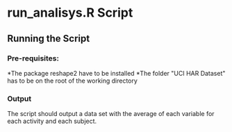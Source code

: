 # run_analisys.R Script

## Running the Script

### Pre-requisites:
*The package reshape2 have to be installed
*The folder "UCI HAR Dataset" has to be on the root of the working directory

### Output

The script should output a data set with the average of each variable for each activity and each subject.